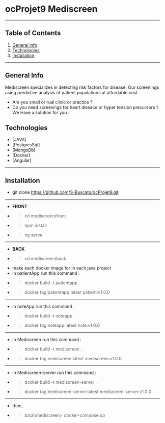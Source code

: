 # ocProjet9 Mediscreen
***
## Table of Contents
1. [General Info](#general-info)
2. [Technologies](#technologies)
2. [Installation](#technologies)
***

## General Info
Mediscreen specializes in detecting risk factors for disease.
Our screenings using predictive analysis of patient populations at affordable cost.
  - Are you small or rual clinic or practice ?
  - Do you need screenings for heart diseace or hyper tension precursors ?
We Have a solution for you .

## Technologies
* [JAVA]
* [PostgresSql]
* [MongoDb] 
* [Docker]
* [Angular]

***
## Installation
* git clone https://github.com/S-Buscato/ocProjet9.git

***
* **FRONT**
* > cd mediscreen/front 
* > npm install
* > ng serve

***
* **BACK**
* > cd mediscreen/back
* make each docker image for in each java project
* in patientApp run this command :
* >  docker build -t patientapp . 
* >  docker tag patientapp:latest patient:v1.0.0
***
* in noteApp run this command :
* >  docker build -t noteapp . 
* >  docker tag noteapp:latest note:v1.0.0

***
* in Mediscreen run this command :
* >  docker build -t  mediscreen .
* >  docker tag mediscreen:latest mediscreen:v1.0.0

***
* in Mediscreen-server run this command :
* >  docker build -t  mediscreen-server .
* >  docker tag mediscreen-server:latest mediscreen-server:v1.0.0

***
* then, 
* > back\mediscreen> docker-compose up


    
